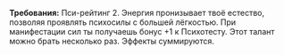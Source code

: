 **Требования:** Пси-рейтинг 2.
Энергия пронизывает твоё естество, позволяя проявлять психосилы с большей лёгкостью. При манифестации сил ты получаешь бонус +1 к Психотесту. Этот талант можно брать несколько раз. Эффекты суммируются.